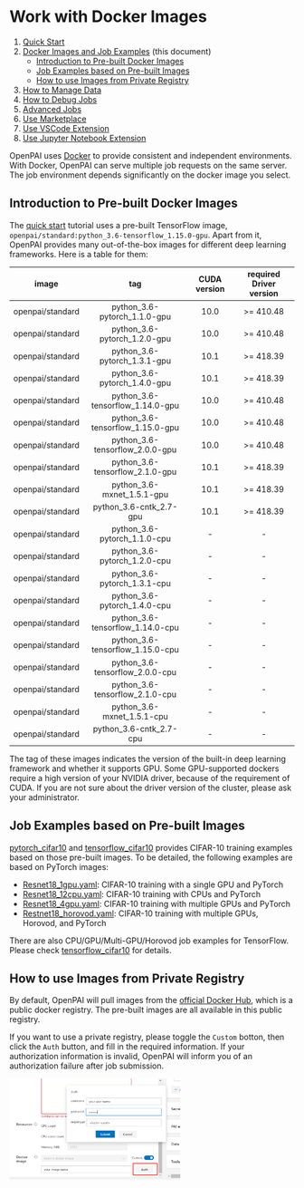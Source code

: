 # Work with Docker Images

1. [Quick Start](./quick-start.md)
2. [Docker Images and Job Examples](./docker-images-and-job-examples.md) (this document)
    - [Introduction to Pre-built Docker Images](#introduction-to-pre-built-docker-images)
    - [Job Examples based on Pre-built Images](#job-examples-based-on-pre-built-images)
    - [How to use Images from Private Registry](#how-to-use-images-from-private-registry)
3. [How to Manage Data](./how-to-manage-data.md)
4. [How to Debug Jobs](./how-to-debug-jobs.md)
5. [Advanced Jobs](./advanced-jobs.md)
6. [Use Marketplace](./use-marketplace.md)
7. [Use VSCode Extension](./use-vscode-extension.md)
8. [Use Jupyter Notebook Extension](./use-jupyter-notebook-extension.md)


OpenPAI uses [Docker](https://www.docker.com/why-docker) to provide consistent and independent environments. With Docker, OpenPAI can serve multiple job requests on the same server. The job environment depends significantly on the docker image you select.

## Introduction to Pre-built Docker Images

The [quick start](./quick-start.md) tutorial uses a pre-built TensorFlow image, `openpai/standard:python_3.6-tensorflow_1.15.0-gpu`. 
Apart from it, OpenPAI provides many out-of-the-box images for different deep learning frameworks. Here is a table for them:

|       image      |                tag               | CUDA version | required Driver version |
|:----------------:|:--------------------------------:|:------------:|:-----------------------:|
| openpai/standard |   python_3.6-pytorch_1.1.0-gpu   |     10.0     |        >= 410.48        |
| openpai/standard |   python_3.6-pytorch_1.2.0-gpu   |     10.0     |        >= 410.48        |
| openpai/standard |   python_3.6-pytorch_1.3.1-gpu   |     10.1     |        >= 418.39        |
| openpai/standard |   python_3.6-pytorch_1.4.0-gpu   |     10.1     |        >= 418.39        |
| openpai/standard | python_3.6-tensorflow_1.14.0-gpu |     10.0     |        >= 410.48        |
| openpai/standard | python_3.6-tensorflow_1.15.0-gpu |     10.0     |        >= 410.48        |
| openpai/standard |  python_3.6-tensorflow_2.0.0-gpu |     10.0     |        >= 410.48        |
| openpai/standard |  python_3.6-tensorflow_2.1.0-gpu |     10.1     |        >= 418.39        |
| openpai/standard |    python_3.6-mxnet_1.5.1-gpu    |     10.1     |        >= 418.39        |
| openpai/standard |      python_3.6-cntk_2.7-gpu     |     10.1     |        >= 418.39        |
| openpai/standard |   python_3.6-pytorch_1.1.0-cpu   |       -      |            -            |
| openpai/standard |   python_3.6-pytorch_1.2.0-cpu   |       -      |            -            |
| openpai/standard |   python_3.6-pytorch_1.3.1-cpu   |       -      |            -            |
| openpai/standard |   python_3.6-pytorch_1.4.0-cpu   |       -      |            -            |
| openpai/standard | python_3.6-tensorflow_1.14.0-cpu |       -      |            -            |
| openpai/standard | python_3.6-tensorflow_1.15.0-cpu |       -      |            -            |
| openpai/standard |  python_3.6-tensorflow_2.0.0-cpu |       -      |            -            |
| openpai/standard |  python_3.6-tensorflow_2.1.0-cpu |       -      |            -            |
| openpai/standard |    python_3.6-mxnet_1.5.1-cpu    |       -      |            -            |
| openpai/standard |      python_3.6-cntk_2.7-cpu     |       -      |            -            |

The tag of these images indicates the version of the built-in deep learning framework and whether it supports GPU. Some GPU-supported dockers require a high version of your NVIDIA driver, because of the requirement of CUDA. If you are not sure about the driver version of the cluster, please ask your administrator.

## Job Examples based on Pre-built Images

[pytorch_cifar10](https://github.com/microsoft/pai/tree/pai-for-edu/contrib/edu-examples/pytorch_cifar10) and [tensorflow_cifar10](https://github.com/microsoft/pai/blob/pai-for-edu/contrib/edu-examples/tensorflow_cifar10) provides CIFAR-10 training examples based on those pre-built images. To be detailed, the following examples are based on PyTorch images:

  - [Resnet18_1gpu.yaml](https://github.com/microsoft/pai/blob/pai-for-edu/contrib/edu-examples/pytorch_cifar10/yaml/Resnet18_1gpu.yaml): CIFAR-10 training with a single GPU and PyTorch
  - [Resnet18_12cpu.yaml](https://github.com/microsoft/pai/blob/pai-for-edu/contrib/edu-examples/pytorch_cifar10/yaml/Resnet18_12cpu.yaml): CIFAR-10 training with CPUs and PyTorch
  - [Resnet18_4gpu.yaml](https://github.com/microsoft/pai/blob/pai-for-edu/contrib/edu-examples/pytorch_cifar10/yaml/Resnet18_4gpu.yaml): CIFAR-10 training with multiple GPUs and PyTorch
  - [Restnet18_horovod.yaml](https://github.com/microsoft/pai/blob/pai-for-edu/contrib/edu-examples/pytorch_cifar10/yaml/Resnet18_horovod.yaml): CIFAR-10 training with multiple GPUs, Horovod, and PyTorch

There are also CPU/GPU/Multi-GPU/Horovod job examples for TensorFlow. Please check [tensorflow_cifar10](https://github.com/microsoft/pai/blob/pai-for-edu/contrib/edu-examples/tensorflow_cifar10) for details.


## How to use Images from Private Registry

By default, OpenPAI will pull images from the [official Docker Hub](https://hub.docker.com/), which is a public docker registry. The pre-built images are all available in this public registry. 

If you want to use a private registry, please toggle the `Custom` botton, then click the `Auth` button, and fill in the required information. If your authorization information is invalid, OpenPAI will inform you of an authorization failure after job submission.

   <img src="./imgs/docker-image-auth.png" width="60%" height="60%" />